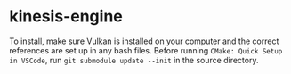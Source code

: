 # kinesis-engine
 
To install, make sure Vulkan is installed on your computer and the correct references are set up in any bash files. 
Before running `CMake: Quick Setup in VSCode`, run `git submodule update --init` in the source directory.
